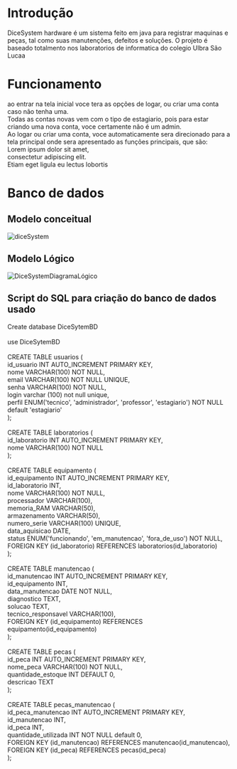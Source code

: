 # Introdução

DiceSystem hardware é um sistema feito em java para registrar maquinas e peças, tal como suas manutenções, defeitos e soluções. O projeto
é baseado totalmento nos laboratorios de informatica do colegio Ulbra São Lucaa

# Funcionamento

ao entrar na tela inicial voce tera as opções de logar, ou criar uma conta caso não tenha uma. <br>
Todas as contas novas vem com o tipo de estagiario, pois para estar criando uma nova conta, voce certamente não é um admin.
<br>
Ao logar ou criar uma conta, voce automaticamente sera direcionado para a tela principal onde sera apresentado as funções principais, que são: <br>
Lorem ipsum dolor sit amet,<br>
consectetur adipiscing elit. <br>
Etiam eget ligula eu lectus lobortis <br>

# Banco de dados

## Modelo conceitual
![diceSystem](https://github.com/user-attachments/assets/2693bc68-9cca-4b81-8c05-b9e0bab006a8)


## Modelo Lógico 
![DiceSystemDiagramaLógico](https://github.com/user-attachments/assets/ab867df0-8837-4044-99df-9943e0d9c5a5)

## Script do SQL para criação do banco de dados usado

Create database DiceSytemBD <br>
<br>
use DiceSytemBD <br>
<br>
CREATE TABLE usuarios ( <br>
    id_usuario INT AUTO_INCREMENT PRIMARY KEY, <br>
    nome VARCHAR(100) NOT NULL, <br>
    email VARCHAR(100) NOT NULL UNIQUE, <br>
    senha VARCHAR(100) NOT NULL,<br>
    login varchar (100) not null unique,<br>
    perfil ENUM('tecnico', 'administrador', 'professor', 'estagiario') NOT NULL default 'estagiario'<br>
);<br>
<br>
CREATE TABLE laboratorios (<br>
    id_laboratorio INT AUTO_INCREMENT PRIMARY KEY,<br>
    nome VARCHAR(100) NOT NULL<br>
);<br>
<br>
CREATE TABLE equipamento (<br>
    id_equipamento INT AUTO_INCREMENT PRIMARY KEY,<br>
    id_laboratorio INT,<br>
    nome VARCHAR(100) NOT NULL,<br>
    processador VARCHAR(100),<br>
    memoria_RAM VARCHAR(50),<br>
    armazenamento VARCHAR(50),<br>
    numero_serie VARCHAR(100) UNIQUE,<br>
    data_aquisicao DATE,<br>
    status ENUM('funcionando', 'em_manutencao', 'fora_de_uso') NOT NULL,<br>
    FOREIGN KEY (id_laboratorio) REFERENCES laboratorios(id_laboratorio)<br>
);<br>
<br>
CREATE TABLE manutencao (<br>
    id_manutencao INT AUTO_INCREMENT PRIMARY KEY,<br>
    id_equipamento INT,<br>
    data_manutencao DATE NOT NULL,<br>
    diagnostico TEXT,<br>
    solucao TEXT,<br>
    tecnico_responsavel VARCHAR(100),<br>
    FOREIGN KEY (id_equipamento) REFERENCES equipamento(id_equipamento)<br>
);<br>
<br>
CREATE TABLE pecas (<br>
    id_peca INT AUTO_INCREMENT PRIMARY KEY,<br>
    nome_peca VARCHAR(100) NOT NULL,<br>
    quantidade_estoque INT DEFAULT 0,<br>
    descricao TEXT<br>
);<br>
<br>
CREATE TABLE pecas_manutencao (<br>
    id_peca_manutencao INT AUTO_INCREMENT PRIMARY KEY,<br>
    id_manutencao INT,<br>
    id_peca INT,<br>
    quantidade_utilizada INT NOT NULL default 0,<br>
    FOREIGN KEY (id_manutencao) REFERENCES manutencao(id_manutencao),<br>
    FOREIGN KEY (id_peca) REFERENCES pecas(id_peca)<br>
);<br>
